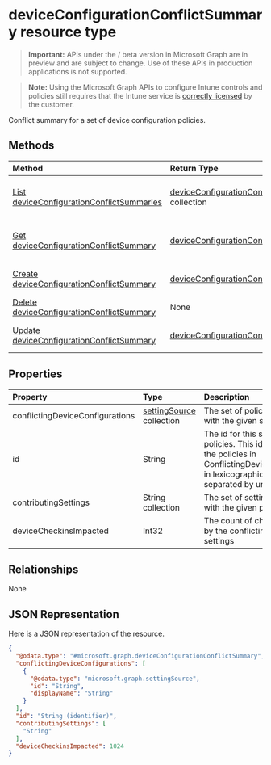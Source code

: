 ﻿# deviceConfigurationConflictSummary resource type

> **Important:** APIs under the / beta version in Microsoft Graph are in preview and are subject to change. Use of these APIs in production applications is not supported.

> **Note:** Using the Microsoft Graph APIs to configure Intune controls and policies still requires that the Intune service is [correctly licensed](https://go.microsoft.com/fwlink/?linkid=839381) by the customer.

Conflict summary for a set of device configuration policies.
## Methods
|Method|Return Type|Description|
|:---|:---|:---|
|[List deviceConfigurationConflictSummaries](../api/intune_deviceconfig_deviceconfigurationconflictsummary_list.md)|[deviceConfigurationConflictSummary](../resources/intune_deviceconfig_deviceconfigurationconflictsummary.md) collection|List properties and relationships of the [deviceConfigurationConflictSummary](../resources/intune_deviceconfig_deviceconfigurationconflictsummary.md) objects.|
|[Get deviceConfigurationConflictSummary](../api/intune_deviceconfig_deviceconfigurationconflictsummary_get.md)|[deviceConfigurationConflictSummary](../resources/intune_deviceconfig_deviceconfigurationconflictsummary.md)|Read properties and relationships of the [deviceConfigurationConflictSummary](../resources/intune_deviceconfig_deviceconfigurationconflictsummary.md) object.|
|[Create deviceConfigurationConflictSummary](../api/intune_deviceconfig_deviceconfigurationconflictsummary_create.md)|[deviceConfigurationConflictSummary](../resources/intune_deviceconfig_deviceconfigurationconflictsummary.md)|Create a new [deviceConfigurationConflictSummary](../resources/intune_deviceconfig_deviceconfigurationconflictsummary.md) object.|
|[Delete deviceConfigurationConflictSummary](../api/intune_deviceconfig_deviceconfigurationconflictsummary_delete.md)|None|Deletes a [deviceConfigurationConflictSummary](../resources/intune_deviceconfig_deviceconfigurationconflictsummary.md).|
|[Update deviceConfigurationConflictSummary](../api/intune_deviceconfig_deviceconfigurationconflictsummary_update.md)|[deviceConfigurationConflictSummary](../resources/intune_deviceconfig_deviceconfigurationconflictsummary.md)|Update the properties of a [deviceConfigurationConflictSummary](../resources/intune_deviceconfig_deviceconfigurationconflictsummary.md) object.|

## Properties
|Property|Type|Description|
|:---|:---|:---|
|conflictingDeviceConfigurations|[settingSource](../resources/intune_deviceconfig_settingsource.md) collection|The set of policies in conflict with the given setting|
|id|String|The id for this set of conflicting policies. This id is the ids of all the policies in ConflictingDeviceConfigurations in lexicographical order separated by underscores.|
|contributingSettings|String collection|The set of settings in conflict with the given policies|
|deviceCheckinsImpacted|Int32|The count of checkins impacted by the conflicting policies and settings|

## Relationships
None
## JSON Representation
Here is a JSON representation of the resource.
<!-- {
  "blockType": "resource",
  "keyProperty": "id",
  "@odata.type": "microsoft.graph.deviceConfigurationConflictSummary"
}
-->
``` json
{
  "@odata.type": "#microsoft.graph.deviceConfigurationConflictSummary",
  "conflictingDeviceConfigurations": [
    {
      "@odata.type": "microsoft.graph.settingSource",
      "id": "String",
      "displayName": "String"
    }
  ],
  "id": "String (identifier)",
  "contributingSettings": [
    "String"
  ],
  "deviceCheckinsImpacted": 1024
}
```




